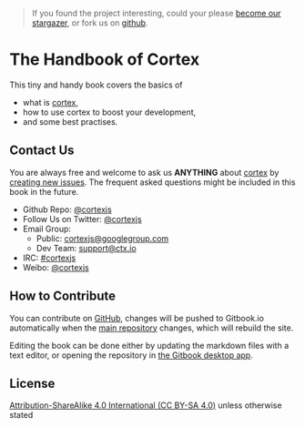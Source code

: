 > If you found the project interesting, could your please [become our stargazer](https://github.com/cortexjs/cortex/stargazers), or fork us on [github](https://github.com/cortexjs/cortex).

# The Handbook of Cortex

This tiny and handy book covers the basics of
- what is [cortex](https://github.com/cortexjs/cortex),
- how to use cortex to boost your development,
- and some best practises.

## Contact Us

You are always free and welcome to ask us **ANYTHING** about [cortex](https://github.com/cortexjs/cortex) by [creating new issues](https://github.com/cortexjs/cortex/issues). The frequent asked questions might be included in this book in the future.

- Github Repo: [@cortexjs](https://github.com/cortexjs/cortex)
- Follow Us on Twitter: [@cortexjs](https://twitter.com/cortexjs)
- Email Group:
  - Public: [cortexjs@googlegroup.com](cortexjs@googlegroups.com)
  - Dev Team: [support@ctx.io](support@ctx.io)
- IRC: [#cortexjs](http://webchat.freenode.net/?channels=cortexjs)
- Weibo: [@cortexjs](http://weibo.com/cortexjs)

## How to Contribute

You can contribute on  [GitHub](https://github.com/cortexjs/the-handbook-of-cortex), changes will be pushed to Gitbook.io automatically when the [main repository](https://github.com/cortexjs/the-handbook-of-cortex) changes, which will rebuild the site.

Editing the book can be done either by updating the markdown files with a text editor, or opening the repository in [the Gitbook desktop app](https://github.com/GitbookIO/editor/blob/master/README.md).

## License

[Attribution-ShareAlike 4.0 International (CC BY-SA 4.0)](http://creativecommons.org/licenses/by-sa/4.0/) unless otherwise stated
